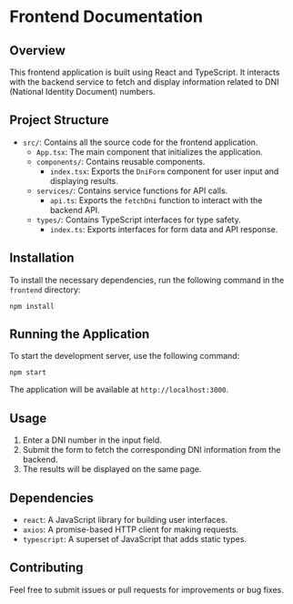 # Frontend Documentation

## Overview
This frontend application is built using React and TypeScript. It interacts with the backend service to fetch and display information related to DNI (National Identity Document) numbers.

## Project Structure
- `src/`: Contains all the source code for the frontend application.
  - `App.tsx`: The main component that initializes the application.
  - `components/`: Contains reusable components.
    - `index.tsx`: Exports the `DniForm` component for user input and displaying results.
  - `services/`: Contains service functions for API calls.
    - `api.ts`: Exports the `fetchDni` function to interact with the backend API.
  - `types/`: Contains TypeScript interfaces for type safety.
    - `index.ts`: Exports interfaces for form data and API response.

## Installation
To install the necessary dependencies, run the following command in the `frontend` directory:

```
npm install
```

## Running the Application
To start the development server, use the following command:

```
npm start
```

The application will be available at `http://localhost:3000`.

## Usage
1. Enter a DNI number in the input field.
2. Submit the form to fetch the corresponding DNI information from the backend.
3. The results will be displayed on the same page.

## Dependencies
- `react`: A JavaScript library for building user interfaces.
- `axios`: A promise-based HTTP client for making requests.
- `typescript`: A superset of JavaScript that adds static types.

## Contributing
Feel free to submit issues or pull requests for improvements or bug fixes.